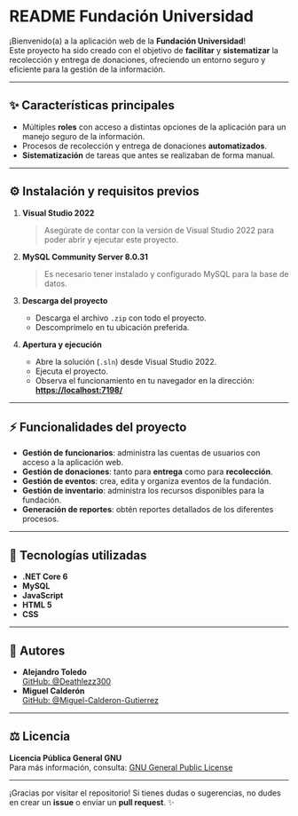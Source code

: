# README Fundación Universidad

¡Bienvenido(a) a la aplicación web de la **Fundación Universidad**!  
Este proyecto ha sido creado con el objetivo de **facilitar** y **sistematizar** la recolección y entrega de donaciones, ofreciendo un entorno seguro y eficiente para la gestión de la información.  

---
## ✨ Características principales
- Múltiples **roles** con acceso a distintas opciones de la aplicación para un manejo seguro de la información.  
- Procesos de recolección y entrega de donaciones **automatizados**.  
- **Sistematización** de tareas que antes se realizaban de forma manual.  

---
## ⚙️ Instalación y requisitos previos
1. **Visual Studio 2022**  
   > Asegúrate de contar con la versión de Visual Studio 2022 para poder abrir y ejecutar este proyecto.

2. **MySQL Community Server 8.0.31**  
   > Es necesario tener instalado y configurado MySQL para la base de datos.

3. **Descarga del proyecto**  
   - Descarga el archivo `.zip` con todo el proyecto.
   - Descomprímelo en tu ubicación preferida.

4. **Apertura y ejecución**  
   - Abre la solución (`.sln`) desde Visual Studio 2022.  
   - Ejecuta el proyecto.  
   - Observa el funcionamiento en tu navegador en la dirección:  
     **[https://localhost:7198/](https://localhost:7198/)**

---
## ⚡ Funcionalidades del proyecto
- **Gestión de funcionarios**: administra las cuentas de usuarios con acceso a la aplicación web.  
- **Gestión de donaciones**: tanto para **entrega** como para **recolección**.  
- **Gestión de eventos**: crea, edita y organiza eventos de la fundación.  
- **Gestión de inventario**: administra los recursos disponibles para la fundación.  
- **Generación de reportes**: obtén reportes detallados de los diferentes procesos.

---
## 🔧 Tecnologías utilizadas
- **.NET Core 6**  
- **MySQL**  
- **JavaScript**  
- **HTML 5**  
- **CSS**

---
## 👥 Autores
- **Alejandro Toledo**  
  [GitHub: @Deathlezz300](https://github.com/Deathlezz300)  
- **Miguel Calderón**  
  [GitHub: @Miguel-Calderon-Gutierrez](https://github.com/Miguel-Calderon-Gutierrez)

---
## ⚖️ Licencia
**Licencia Pública General GNU**  
Para más información, consulta: [GNU General Public License](https://www.gnu.org/licenses/gpl-3.0.es.html)

---
¡Gracias por visitar el repositorio! Si tienes dudas o sugerencias, no dudes en crear un **issue** o enviar un **pull request**. ✨  
  
